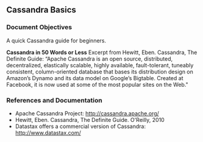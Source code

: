 ## Cassandra Basics

### Document Objectives
A quick Cassandra guide for beginners.

**Cassandra in 50 Words or Less**
Excerpt from Hewitt, Eben. Cassandra, The Definite Guide:
“Apache Cassandra is an open source, distributed, decentralized, elastically scalable,
highly available, fault-tolerant, tuneably consistent, column-oriented database that
bases its distribution design on Amazon’s Dynamo and its data model on Google’s
Bigtable. Created at Facebook, it is now used at some of the most popular sites on the
Web." 



### References and Documentation

- Apache Cassandra Project: http://cassandra.apache.org/
- Hewitt, Eben. Cassandra, The Definite Guide. O'Reilly, 2010
- Datastax offers a commercial version of Cassandra: http://www.datastax.com/
